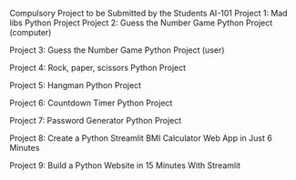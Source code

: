 Compulsory Project to be Submitted by the Students
AI-101
Project 1: Mad libs Python Project 
Project 2: Guess the Number Game Python Project (computer)

Project 3: Guess the Number Game Python Project (user)

Project 4: Rock, paper, scissors Python Project

Project 5: Hangman Python Project

Project 6: Countdown Timer Python Project

Project 7: Password Generator Python Project

Project 8: Create a Python Streamlit BMI Calculator Web App in Just 6 Minutes

Project 9: Build a Python Website in 15 Minutes With Streamlit
